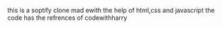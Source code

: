 this is a soptify clone mad ewith the help of html,css and javascript 
the code has the refrences of codewithharry 
